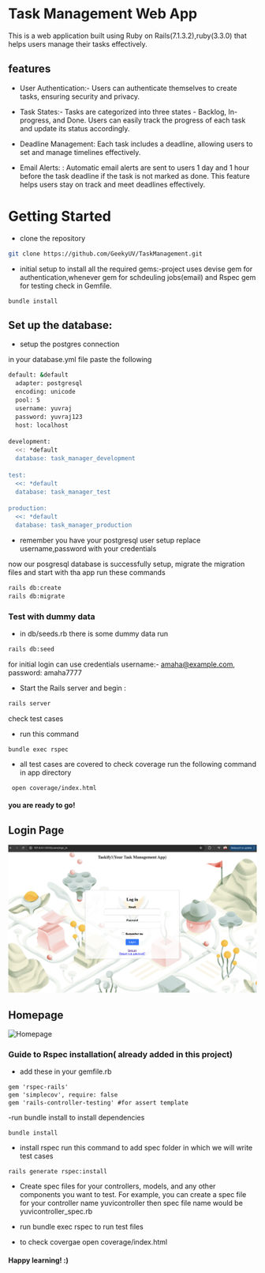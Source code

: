
# Task Management Web App

This is a web application built using Ruby on Rails(7.1.3.2),ruby(3.3.0) that helps users manage their tasks effectively.

## features

- User Authentication:- 
   Users can authenticate themselves to create tasks, ensuring security and privacy.

- Task States:- Tasks are categorized into three states - Backlog, In-progress, and Done. Users can easily track the progress of each task and update its status accordingly.

- Deadline Management: Each task includes a deadline, allowing users to set and manage timelines effectively.

- Email Alerts: : Automatic email alerts are sent to users 1 day and 1 hour before the task deadline if the task is not marked as done. This feature helps users stay on track and meet deadlines effectively.

# Getting Started

- clone the repository

```bash
git clone https://github.com/GeekyUV/TaskManagement.git

```

- initial setup to install all the required gems:-project uses devise gem for authentication,whenever gem for schdeuling jobs(email) and Rspec gem for testing check in Gemfile.


```
bundle install
```
## Set up the database:

- setup the postgres connection

in your database.yml file paste the following

```bash
default: &default
  adapter: postgresql
  encoding: unicode
  pool: 5
  username: yuvraj
  password: yuvraj123
  host: localhost

development:
  <<: *default
  database: task_manager_development

test:
  <<: *default
  database: task_manager_test

production:
  <<: *default
  database: task_manager_production
```
- remember you have your postgresql user setup replace username,password with your credentials

now our posgresql database is successfully setup, migrate the migration files and start with tha app run these commands

```bash
rails db:create
rails db:migrate
```


### Test with dummy data

- in db/seeds.rb there is some dummy data run 

```bash
rails db:seed
```
for initial login can use credentials username:- amaha@example.com, password: amaha7777

- Start the Rails server and begin :

```bash
rails server 
```



check test cases

- run this command
```
bundle exec rspec 
```
- all test cases are covered to check coverage run the following command in app directory

```
 open coverage/index.html
```


#### you are ready to go! 


## Login Page

![Login Page](app/assets/images/login_page.png)

## Homepage

![Homepage](app/assets/images/homepage.png)


### Guide to Rspec installation( already added in this project)
- add these in your gemfile.rb
```
gem 'rspec-rails'
gem 'simplecov', require: false
gem 'rails-controller-testing' #for assert template
```
-run bundle install to install dependencies
```
bundle install
```
- install rspec run this command to add spec folder in which we will write test cases 
```
rails generate rspec:install
```

- Create spec files for your controllers, models, and any other components you want to test. For example, you can create a spec file for your controller name yuvicontroller then spec file name would be yuvicontroller_spec.rb

- run bundle exec rspec to run test files
- to check covergae open coverage/index.html

#### Happy learning! :)




